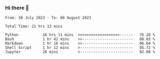 ### Hi there 👋

<!--
**ututono/ututono** is a ✨ _special_ ✨ repository because its `README.md` (this file) appears on your GitHub profile.

Here are some ideas to get you started:

- 🔭 I’m currently working on ...
- 🌱 I’m currently learning ...
- 👯 I’m looking to collaborate on ...
- 🤔 I’m looking for help with ...
- 💬 Ask me about ...
- 📫 How to reach me: ...
- 😄 Pronouns: ...
- ⚡ Fun fact: ...
-->



<!--START_SECTION:waka-->

```text
From: 30 July 2023 - To: 06 August 2023

Total Time: 21 hrs 13 mins

Python           16 hrs 11 mins  >>>>>>>>>>>>>>>>>>>------   76.28 %
Bash             1 hr 42 mins    >>-----------------------   08.03 %
Markdown         1 hr 16 mins    >>-----------------------   06.04 %
Shell Script     1 hr 12 mins    >------------------------   05.72 %
Jupyter          26 mins         >------------------------   02.08 %
```

<!--END_SECTION:waka-->
